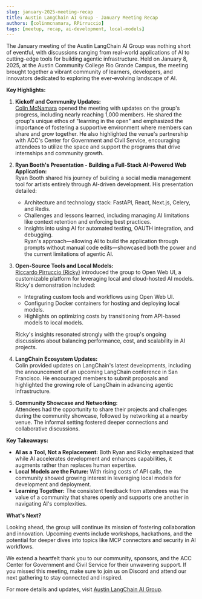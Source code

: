 ```yaml
---
slug: january-2025-meeting-recap
title: Austin LangChain AI Group - January Meeting Recap
authors: [colinmcnamara, RPirruccio]
tags: [meetup, recap, ai-development, local-models]
---
```


The January meeting of the Austin LangChain AI Group was nothing short of eventful, with discussions ranging from real-world applications of AI to cutting-edge tools for building agentic infrastructure. Held on January 8, 2025, at the Austin Community College Rio Grande Campus, the meeting brought together a vibrant community of learners, developers, and innovators dedicated to exploring the ever-evolving landscape of AI.

**Key Highlights:**

1. **Kickoff and Community Updates:**  
   [Colin McNamara](https://github.com/colinmcnamara) opened the meeting with updates on the group's progress, including nearly reaching 1,000 members. He shared the group's unique ethos of "learning in the open" and emphasized the importance of fostering a supportive environment where members can share and grow together. He also highlighted the venue's partnership with ACC's Center for Government and Civil Service, encouraging attendees to utilize the space and support the programs that drive internships and community growth.

2. **Ryan Booth's Presentation - Building a Full-Stack AI-Powered Web Application:**  
   Ryan Booth shared his journey of building a social media management tool for artists entirely through AI-driven development. His presentation detailed:
   - Architecture and technology stack: FastAPI, React, Next.js, Celery, and Redis.
   - Challenges and lessons learned, including managing AI limitations like context retention and enforcing best practices.
   - Insights into using AI for automated testing, OAUTH integration, and debugging.  
   Ryan's approach—allowing AI to build the application through prompts without manual code edits—showcased both the power and the current limitations of agentic AI.

3. **Open-Source Tools and Local Models:**  
   [Riccardo Pirruccio (Ricky)](https://github.com/RPirruccio) introduced the group to Open Web UI, a customizable platform for leveraging local and cloud-hosted AI models. Ricky's demonstration included:
   - Integrating custom tools and workflows using Open Web UI.
   - Configuring Docker containers for hosting and deploying local models.
   - Highlights on optimizing costs by transitioning from API-based models to local models.

   Ricky's insights resonated strongly with the group's ongoing discussions about balancing performance, cost, and scalability in AI projects.

4. **LangChain Ecosystem Updates:**  
   Colin provided updates on LangChain's latest developments, including the announcement of an upcoming LangChain conference in San Francisco. He encouraged members to submit proposals and highlighted the growing role of LangChain in advancing agentic infrastructure.

5. **Community Showcase and Networking:**  
   Attendees had the opportunity to share their projects and challenges during the community showcase, followed by networking at a nearby venue. The informal setting fostered deeper connections and collaborative discussions.

**Key Takeaways:**

- **AI as a Tool, Not a Replacement:** Both Ryan and Ricky emphasized that while AI accelerates development and enhances capabilities, it augments rather than replaces human expertise.
- **Local Models are the Future:** With rising costs of API calls, the community showed growing interest in leveraging local models for development and deployment.
- **Learning Together:** The consistent feedback from attendees was the value of a community that shares openly and supports one another in navigating AI's complexities.

**What's Next?**

Looking ahead, the group will continue its mission of fostering collaboration and innovation. Upcoming events include workshops, hackathons, and the potential for deeper dives into topics like MCP connectors and security in AI workflows.

We extend a heartfelt thank you to our community, sponsors, and the ACC Center for Government and Civil Service for their unwavering support. If you missed this meeting, make sure to join us on Discord and attend our next gathering to stay connected and inspired.

For more details and updates, visit [Austin LangChain AI Group](https://www.meetup.com/austin-langchain-ai-group/).
